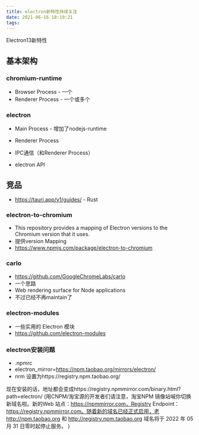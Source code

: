 ```yaml
---
title: electron新特性持续关注
date: 2021-06-16 18:19:21
tags:
---
```

Electron13新特性

## 基本架构
### chromium-runtime
- Browser Process - 一个
- Renderer Process - 一个或多个

### electron
- Main Process - 增加了nodejs-runtime
- Renderer Process

- IPC通信（和Renderer Process）
- electron API



## 竞品
- https://tauri.app/v1/guides/ - Rust

### electron-to-chromium
- This repository provides a mapping of Electron versions to the Chromium version that it uses.
- 提供version Mapping
- https://www.npmjs.com/package/electron-to-chromium


### carlo
- https://github.com/GoogleChromeLabs/carlo
- 一个思路
- Web rendering surface for Node applications
- 不过已经不再maintain了


### electron-modules
- 一些实用的 Electron 模块
- https://github.com/electron-modules

### electron安装问题
- .npmrc 
- electron_mirror=https://npm.taobao.org/mirrors/electron/
- nrm 设置为https://registry.npm.taobao.org/

现在安装的话，地址都会变成https://registry.npmmirror.com/binary.html?path=electron/
(用CNPM/淘宝源的开发者们请注意，淘宝NPM 镜像站喊你切换新域名啦。新的Web 站点：https://npmmirror.com，Registry Endpoint：https://registry.npmmirror.com。随着新的域名已经正式启用，老 http://npm.taobao.org 和 http://registry.npm.taobao.org 域名将于 2022 年 05 月 31 日零时起停止服务。 )
